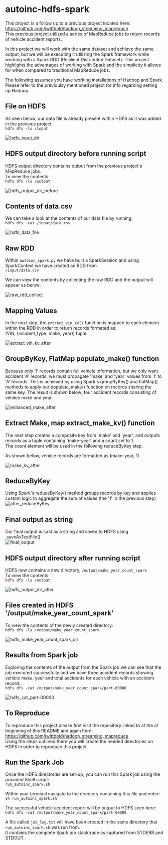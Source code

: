 # autoinc-hdfs-spark

This project is a follow up to a previous project located here:\
https://github.com/jwittbold/hadoop_streaming_mapreduce \
This previous project utilized a series of MapReduce jobs to return records of vehicle accident reports.


In this project we will work with the same dataset and achieve the same output, but we will be executing it utilizing the Spark framework while working with a Spark RDD (Resilient Distributed Dataset). This project highlights the advantages of working with Spark and the simplicity it allows for when compared to traditional MapReduce jobs. 

The following assumes you have working installations of Hadoop and Spark. Please refer to the previoulsy mentioned project for info regarding setting up Hadoop. 

## File on HDFS
As seen below, our data file is already present within HDFS as it was added in the previous project.\
```hdfs dfs -ls /input```

![hdfs_input_dir](/screenshots/hdfs_input_dir.png)

## HDFS output directory before running script
HDFS output directory contains output from the previous project's MapReduce jobs. \
To view the contents: \
```hdfs dfs -ls /output```


![hdfs_output_dir_before](screenshots/hdfs_output_dir_before.png)

## Contents of data.csv
We can take a look at the contents of our data file by running:\
```hdfs dfs -cat /input/data.csv ```

![hdfs_data_file](/screenshots/hdfs_data_file.png)


## Raw RDD
Within ```autoinc_spark.py``` we have built a SparkSession and using SparkContext we have created an RDD from \
```/input/data.csv``` 

We can view the contents by collecting the raw RDD and the output will appear as below:

![raw_rdd_collect](/screenshots/raw_rdd_collect.png)


## Mapping Values
In the next step, the ```extract_vin_kv()``` function is mapped to each element within the RDD in order to return records formated as: \
(VIN, (incident_type, make, year)) tuple.

![extract_vin_kv_after](screenshots/extract_vin_kv_after.png)

## GroupByKey, FlatMap populate_make() function
Because only 'I' records contain full vehicle information, but we only want accident 'A' records, we must propagate 'make' and 'year' values from 'I' to 'A' records. This is achieved by using Spark's groupByKey() and flatMap() methods to apply our populate_make() function on records sharing the same key.
The result is shown below; four accident records consisting of vehilce make and year.

![enhanced_make_after](screenshots/enhanced_make_after.png)

## Extract Make, map extract_make_kv() function
The next step creates a composite key from 'make' and 'year', and outputs records as a tuple containing 'make-year' and a count set to 1. \
The count element will be used in the following reduceByKey step. 

As shown below, vehicle records are formatted as (make-year, 1)

![make_kv_after](screenshots/make_kv_after.png)

## ReduceByKey 
Using Spark's reduceByKey() method groups records by key and applies custom logic to aggregate the sum of values (the '1' in the previous step) \
![after_reduceByKey](screenshots/after_reduceByKey.png)

## Final output as string
Our final output is cast as a string and saved to HDFS using .saveAsTextFile() \
![final_output](screenshots/final_output.png)


## HDFS output directory after running script 
HDFS now contains a new directory,  ```/output/make_year_count_spark```  
To view the contents: \
```hdfs dfs -ls /output```

![hdfs_output_dir_after](screenshots/hdfs_output_dir_after.png)

## Files created in HDFS '/output/make_year_count_spark'
To view the contents of the newly created directory:\
```hdfs dfs -ls /output/make_year_count_spark```

![hdfs_make_year_count_spark_dir](screenshots/hdfs_make_year_count_spark_dir.png)

## Results from Spark job
Exploring the contents of the output from the Spark job we can see that the job executed successfully and we have three accident records showing vehicle make, year and total accidents for each vehicle with an accident record. \
```hdfs dfs -cat /output/make_year_count_spark/part-00000```

![hdfs_cat_part-00000](screenshots/hdfs_cat_part-00000.png)

## To Reproduce
To reproduce this project please first visit the repository linked to at the at beginning of this README and again here:\
https://github.com/jwittbold/hadoop_streaming_mapreduce \
Using the steps outlined there you will create the needed directories on HDFS in order to reproduce this project. 

## Run the Spark Job
Once the HDFS directories are set-up, you can run this Spark job using the provided Shell script:\
```run_autoinc_spark.sh```

Within your terminal navigate to the directory containing this file and enter:\
```sh run_autoinc_spark.sh```

The successful vehicle accident report will be output to HDFS seen here: \
```hdfs dfs -cat /output/make_year_count_spark/part-00000```

A file called ```job_log.txt``` will have been created in the same directory that ```run_autoinc_spark.sh``` was run from. \
It contains the complete Spark job stacktrace as captured from STDERR and STDOUT. 
